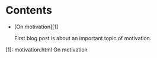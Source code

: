 # Contents

*   [On motivation][1]

    First blog post is about an important topic of motivation.

[1]: motivation.html On motivation

